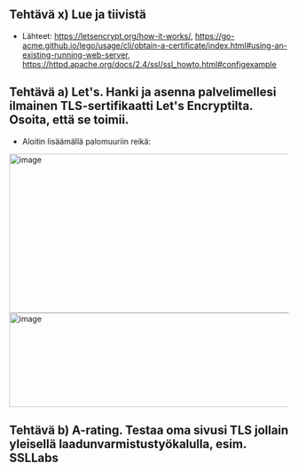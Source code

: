 ## Tehtävä x) Lue ja tiivistä
- Lähteet: https://letsencrypt.org/how-it-works/, https://go-acme.github.io/lego/usage/cli/obtain-a-certificate/index.html#using-an-existing-running-web-server, https://httpd.apache.org/docs/2.4/ssl/ssl_howto.html#configexample


## Tehtävä a) Let's. Hanki ja asenna palvelimellesi ilmainen TLS-sertifikaatti Let's Encryptilta. Osoita, että se toimii.
- Aloitin lisäämällä palomuuriin reikä:
<img width="583" height="287" alt="image" src="https://github.com/user-attachments/assets/7d16ec7a-1359-4cbe-b2d5-795faaa92791" />

<img width="568" height="170" alt="image" src="https://github.com/user-attachments/assets/1622a7bb-25ba-41be-8e8d-46e0c29047a5" />



## Tehtävä b) A-rating. Testaa oma sivusi TLS jollain yleisellä laadunvarmistustyökalulla, esim. SSLLabs 
